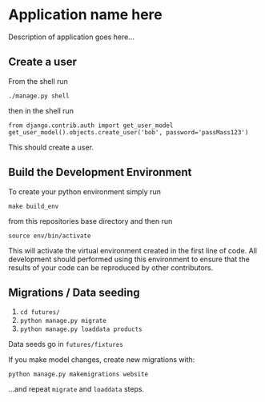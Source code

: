 # Application name here
Description of application goes here...

## Create a user

From the shell run
```
./manage.py shell
```

then in the shell run

```
from django.contrib.auth import get_user_model
get_user_model().objects.create_user('bob', password='passMass123')
```

This should create a user.

## Build the Development Environment
To create your python environment simply run
```
make build_env
```
from this repositories base directory and then run
```
source env/bin/activate
```
This will activate the virtual environment created
in the first line of code. All development should
performed using this environment to ensure that the
results of your code can be reproduced by other contributors.

## Migrations / Data seeding

1. `cd futures/`
2. `python manage.py migrate`
3. `python manage.py loaddata products`

Data seeds go in `futures/fixtures`

If you make model changes, create new migrations with:

`python manage.py makemigrations website`

...and repeat `migrate` and `loaddata` steps.
